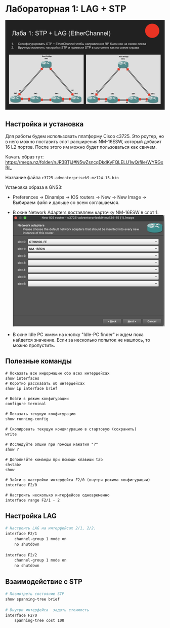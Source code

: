 # Лабораторная 1: LAG + STP

![Alt text](image-0.png)

## Настройка и установка 
Для работы будем использовать платформу Cisco с3725. Это роутер, но в него можно поставить слот расширения NM-16ESW, который добавит 16 L2 портов. После этого им можно будет пользоваться как свичем.

Качать образ тут: https://mega.nz/folder/nJR3BTjJ#N5wZsncqDkdKyFQLELU1wQ/file/WYRGxRiL

Название файла `c3725-adventerprisek9-mz124-15.bin`

Установка образа в GNS3:

* Preferences -> Dinamips -> IOS routers -> New -> New Image -> Выбираем файл и дальше со всем соглашаемся. 

* В окне Network Adapters доставляем карточку NM-16ESW в слот 1.
![Alt text](image-1.png)

* В окне Idle PC жмем на кнопку "Idle-PC finder" и ждем пока найдется значение. Если за несколько попыток не нашлось, то можно пропустить.


## Полезные команды

```shell
# Показать всю информацию обо всех интерфейсах
show interfaces
# Коротко рассказать об интерфейсах
show ip interface brief

# Войти в режим конфигурации
configure terminal

# Показать текущую конфигурацию
show running-config

# Скопировать текущую конфигурацию в стартовую (сохранить)
write

# Исследуйте опции при помощи нажатия "?"
show ?

# Дополняйте команды при помощи клавиши tab
sh<tab>
show

# Зайти в настройки интерфейса F2/0 (внутри режима конфигурации)
interface F2/0

# Настроить несколько интерфейсов одновременно
interface range F2/1 - 2
```


## Настройка LAG
```sh
# Настроить LAG на интерфейсах 2/1, 2/2. 
interface F2/1
    channel-group 1 mode on
    no shutdown

interface F2/2
    channel-group 1 mode on
    no shutdown

```

## Взаимодействие с STP
```sh
# Посмотреть состояние STP
show spanning-tree brief

# Внутри интерфейса  задать стоимость
interface F2/0
    spanning-tree cost 100
```